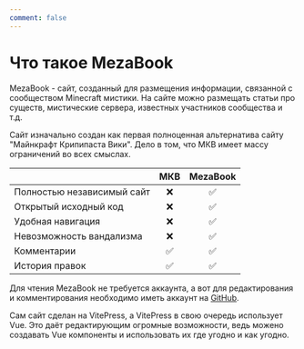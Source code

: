 ```yaml
---
comment: false
---
```


<script setup>
    import {Icon} from "@iconify/vue";
</script>

# Что такое MezaBook
MezaBook - сайт, созданный для размещения информации, связанной с сообществом Minecraft мистики.
На сайте можно размещать статьи про существ, мистические сервера, известных участников сообщества и т.д.

Сайт изначально создан как первая полноценная альтернатива сайту "Майнкрафт Крипипаста Вики".
Дело в том, что МКВ имеет массу ограничений во всех смыслах.

|                            |        МКВ         |      MezaBook      |
|----------------------------|:------------------:|:------------------:|
| Полностью независимый сайт |        :x:         | :white_check_mark: |
| Открытый исходный код      |        :x:         | :white_check_mark: |
| Удобная навигация          |        :x:         | :white_check_mark: |
| Невозможность вандализма   |        :x:         | :white_check_mark: |
| Комментарии                | :white_check_mark: | :white_check_mark: |
| История правок             | :white_check_mark: | :white_check_mark: |

Для чтения MezaBook не требуется аккаунта, а вот для редактирования и комментирования
необходимо иметь аккаунт на [GitHub](https://github.com).

Сам сайт сделан на VitePress, а VitePress в свою очередь использует Vue. Это даёт редактирующим
огромные возможности, ведь можено создавать Vue компоненты и использовать их где угодно и как угодно.